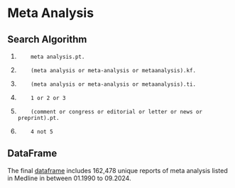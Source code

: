 # Meta Analysis

## Search Algorithm
1.         meta analysis.pt.

2.         (meta analysis or meta-analysis or metaanalysis).kf.

3.         (meta analysis or meta-analysis or metaanalysis).ti.

4.         1 or 2 or 3

5.         (comment or congress or editorial or letter or news or preprint).pt.

6.         4 not 5

## DataFrame
The final [dataframe](mesh_df.csv) includes 162,478 unique reports of meta analysis listed in Medline in between 01.1990 to 09.2024.
